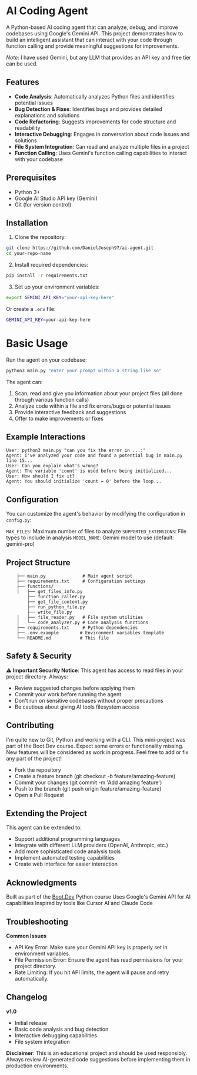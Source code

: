# AI Coding Agent

A Python-based AI coding agent that can analyze, debug, and improve codebases using Google's Gemini API. This project demonstrates how to build an 
intelligent assistant that can interact with your code through function calling and provide meaningful suggestions for improvements. 

*Note*: I have used Gemini, but any LLM that provides an API key and free tier can be used.

## Features

- **Code Analysis**: Automatically analyzes Python files and identifies potential issues
- **Bug Detection & Fixes**: Identifies bugs and provides detailed explanations and solutions
- **Code Refactoring**: Suggests improvements for code structure and readability
- **Interactive Debugging**: Engages in conversation about code issues and solutions
- **File System Integration**: Can read and analyze multiple files in a project
- **Function Calling**: Uses Gemini's function calling capabilities to interact with your codebase

## Prerequisites

- Python 3+
- Google AI Studio API key (Gemini)
- Git (for version control)

## Installation

1. Clone the repository:
```bash
git clone https://github.com/DanielJoseph97/ai-agent.git
cd your-repo-name
```
2. Install required dependencies:
```bash
pip install -r requirements.txt
```
3. Set up your environment variables:
```bash
export GEMINI_API_KEY="your-api-key-here"
```
Or create a ``.env`` file:
```bash
GEMINI_API_KEY=your-api-key-here
```
# Basic Usage
Run the agent on your codebase:
```bash
python3 main.py "enter your prompt within a string like so"
```
The agent can:
1. Scan, read and give you information about your project files (all done through various function calls)
2. Analyze code within a file and fix errors/bugs or potential issues
3. Provide interactive feedback and suggestions
4. Offer to make improvements or fixes

## Example Interactions
```
User: python3 main.py "can you fix the error in ...:"
Agent: I've analyzed your code and found a potential bug in main.py line 15...
User: Can you explain what's wrong?
Agent: The variable 'count' is used before being initialized...
User: How should I fix it?
Agent: You should initialize 'count = 0' before the loop...
```

## Configuration
You can customize the agent's behavior by modifying the configuration in `config.py`:

`MAX_FILES`: Maximum number of files to analyze
`SUPPORTED_EXTENSIONS`: File types to include in analysis
`MODEL_NAME`: Gemini model to use (default: gemini-pro)

## Project Structure
        ├── main.py              # Main agent script
        ├── requirements.txt     # Configuration settings
        ├── functions/
        |   ├── get_files_info.py
            ├── function_caller.py
            ├── get_file_content.py
            ├── run_python_file.py
            ├── write_file.py
        │   ├── file_reader.py   # File system utilities
        │   └── code_analyzer.py # Code analysis functions
        ├── requirements.txt     # Python dependencies
        ├── .env.example        # Environment variables template
        └── README.md           # This file

## Safety & Security
⚠️ **Important Security Notice**: This agent has access to read files in your project directory. Always:

- Review suggested changes before applying them
- Commit your work before running the agent
- Don't run on sensitive codebases without proper precautions
- Be cautious about giving AI tools filesystem access

## Contributing
I'm quite new to Git, Python and working with a CLI. This mini-project was part of the Boot.Dev course.
Expect some errors or functionality missing. New features will be considered as work in progress. Feel free to add or fix any part of the project!

- Fork the repository
- Create a feature branch (git checkout -b feature/amazing-feature)
- Commit your changes (git commit -m 'Add amazing feature')
- Push to the branch (git push origin feature/amazing-feature)
- Open a Pull Request

## Extending the Project
This agent can be extended to:

- Support additional programming languages
- Integrate with different LLM providers (OpenAI, Anthropic, etc.)
- Add more sophisticated code analysis tools
- Implement automated testing capabilities
- Create web interface for easier interaction


## Acknowledgments
Built as part of the [Boot.Dev](https://www.boot.dev/courses/build-ai-agent-python) Python course
Uses Google's Gemini API for AI capabilities
Inspired by tools like Cursor AI and Claude Code

## Troubleshooting
**Common Issues**
- API Key Error: Make sure your Gemini API key is properly set in environment variables.
- File Permission Error: Ensure the agent has read permissions for your project directory.
- Rate Limiting: If you hit API limits, the agent will pause and retry automatically.

## Changelog
**v1.0**
- Initial release
- Basic code analysis and bug detection
- Interactive debugging capabilities
- File system integration

**Disclaimer**: This is an educational project and should be used responsibly. Always review AI-generated code suggestions before implementing them in production environments.
